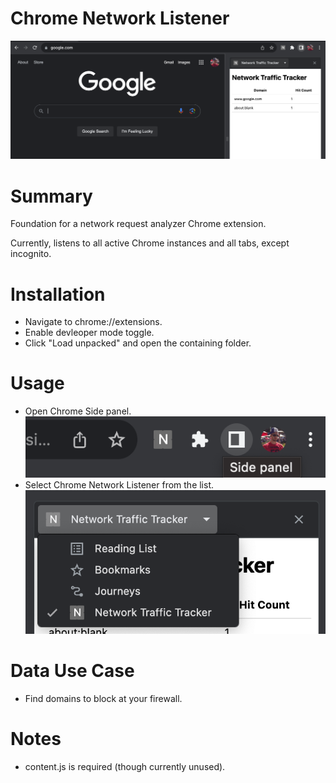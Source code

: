 # Chrome Network Listener

![Chrome Network Listener](<images/Chrome Network Listener.png>)
# Summary
Foundation for a network request analyzer Chrome extension.

Currently, listens to all active Chrome instances and all tabs, except incognito.

# Installation
- Navigate to chrome://extensions.
- Enable devleoper mode toggle.
- Click "Load unpacked" and open the containing folder.

# Usage
- Open Chrome Side panel.
![Chrome Network Listener](<images/Chrome Side Panel Launcher.png>)
- Select Chrome Network Listener from the list.
![Alt text](<images/Chrome Side Panel Options Selector.png>)

# Data Use Case
- Find domains to block at your firewall.

# Notes
- content.js is required (though currently unused).
